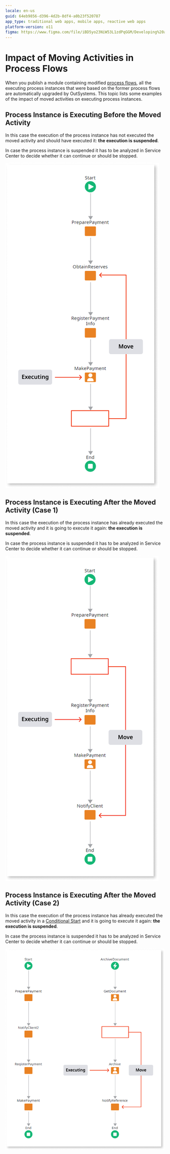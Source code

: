 ```yaml
---
locale: en-us
guid: 64eb9856-d396-4d2b-8df4-a0b23f520787
app_type: traditional web apps, mobile apps, reactive web apps
platform-version: o11
figma: https://www.figma.com/file/iBD5yo23NiW53L1zdPqGGM/Developing%20an%20Application?node-id=266:38
---
```


# Impact of Moving Activities in Process Flows

When you publish a module containing modified [process flows](../process-flow/process-flow-editor.md), all the executing process instances that were based on the former process flows are automatically upgraded by OutSystems. This topic lists some examples of the impact of moved activities on executing process instances.

## Process Instance is Executing Before the Moved Activity

In this case the execution of the process instance has not executed the moved activity and should have executed it: **the execution is suspended**.

In case the process instance is suspended it has to be analyzed in Service Center to decide whether it can continue or should be stopped.

![](images/process-upgrade-move-future-to-past.png)

## Process Instance is Executing After the Moved Activity (Case 1)

In this case the execution of the process instance has already executed the moved activity and it is going to execute it again: **the execution is suspended**.

In case the process instance is suspended it has to be analyzed in Service Center to decide whether it can continue or should be stopped.

![](images/process-upgrade-move-past-to-future.png)

## Process Instance is Executing After the Moved Activity (Case 2)

In this case the execution of the process instance has already executed the moved activity in a [Conditional Start](<../../../ref/lang/auto/class-conditional-start.md>) and it is going to execute it again: **the execution is suspended**.

In case the process instance is suspended it has to be analyzed in Service Center to decide whether it can continue or should be stopped.

![](images/process-upgrade-move-past-to-future-2.png)
